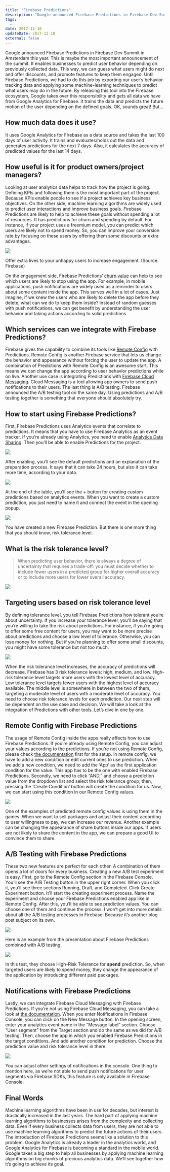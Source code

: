 ```yaml
---
title: "Firebase Predictions"
description: "Google announced Firebase Predictions in Firebase Dev Summit in Amsterdam this year."
tags:
  -
date: 2017-12-10
updateDate: 2017-12-10
external: false
---
```


Google announced Firebase Predictions in Firebase Dev Summit in Amsterdam this year. This is maybe the most important announcement of the summit. It enables businesses to predict user behavior depending on previously collected data. This way, we can guess what users might do next and offer discounts, and promote features to keep them engaged. Until Firebase Predictions, we had to do this job by exporting our user’s behavior-tracking data and applying some machine-learning techniques to predict what users may do in the future. By releasing this tool into the Firebase ecosystem, Google takes over this responsibility and gets all data we have from Google Analytics for Firebase. It trains the data and predicts the future motion of the user depending on the defined goals. OK, sounds great! But…

## How much data does it use?

It uses Google Analytics for Firebase as a data source and takes the last 100 days of user activity. It trains and evaluates/holds out the data and generates predictions for the next 7 days. Also, it calculates the accuracy of predicted values for the last 14 days.

## How useful is it for product owners/project managers?

Looking at user analytics data helps to track how the project is going. Defining KPIs and following them is the most important part of the project. Because KPIs enable people to see if a project achieves key business objectives. On the other side, machine learning algorithms are widely used to predict user interactions and improve business goals. Firebase Predictions are likely to help to achieve these goals without spending a lot of resources. It has predictions for churn and spending by default. For instance, if your project uses a freemium model, you can predict which users are likely not to spend money. So, you can improve your conversion rate by focusing on these users by offering them some discounts or extra advantages.

![](/images/content/essays/firebase/8e7bad6a-2a73-4bd6-ab8f-60eb22abf849_1920x1080.png)

Offer extra lives to your unhappy users to increase engagement. (Source: Firebase)

On the engagement side, Firebase Predictions’ [churn value](https://www.wikiwand.com/en/Churn_rate) can help to see which users are likely to stop using the app. For example, in mobile applications, push notifications are widely used as a reminder to users about some content inside the app. This serves well in a lot of cases. Just imagine, if we knew the users who are likely to delete the app before they delete, what can we do to keep them inside? Instead of random guesses with push notifications, we can get benefit by understanding the user behavior and taking actions according to solid predictions.

## Which services can we integrate with Firebase Predictions?

Firebase gives the capability to combine its tools like [Remote Config](https://firebase.google.com/docs/remote-config/) with Predictions. Remote Config is another Firebase service that lets us change the behavior and appearance without forcing the user to update the app. A combination of Predictions with Remote Config is an awesome start. This means we can change the app according to user behavior predictions while on live. Another use case is integrating Predictions with [Firebase Cloud Messaging](https://firebase.google.com/docs/cloud-messaging/). Cloud Messaging is a tool allowing app owners to send push notifications to their users. The last thing is A/B testing. Firebase announced the A/B testing tool on the same day. Using predictions and A/B testing together is something that everyone should absolutely try.

## How to start using Firebase Predictions?

First, Firebase Predictions uses Analytics events that correlate to predictions. It means that you have to use Firebase Analytics as an event tracker. If you’re already using Analytics, you need to enable [Analytics Data Sharing](https://support.google.com/firebase/answer/6383877#manage). Then you’ll be able to enable Predictions for the project.

![](/images/content/essays/firebase/33f7969e-abdd-4f77-9792-10b7f865da88_1578x638.webp)

After enabling, you’ll see the default predictions and an explanation of the preparation process. It says that it can take 24 hours, but also it can take more time, according to your data.

![](/images/content/essays/firebase/3c476ce8-8ce2-4bda-8241-247bef8ab692_1327x898.webp)

At the end of the table, you’ll see the + button for creating custom predictions based on analytics events. When you want to create a custom prediction, you just need to name it and connect the event in the opening popup.

![](/images/content/essays/firebase/7660d2b8-5620-4718-ae49-c54241265a5b_583x519.webp)

You have created a new Firebase Prediction. But there is one more thing that you should know, risk tolerance level.

## What is the risk tolerance level?

> When predicting user behavior, there is always a degree of uncertainty that requires a trade-off: you must decide whether to include fewer users in a predicted group for higher overall accuracy or to include more users for lower overall accuracy.

![](/images/content/essays/firebase/b8c98d0d-809b-40d3-b39d-838d2412e3b3_650x884.webp)

## Targeting users based on risk tolerance level

By defining tolerance level, you tell Firebase Predictions how tolerant you’re about uncertainty. If you increase your tolerance level, you’ll be saying that you’re willing to take the risk about predictions. For instance, if you’re going to offer some free content for users, you may want to be more precise about predictions and choose a low level of tolerance. Otherwise, you can lose money for nothing. But if you’re planning to offer some small discounts, you might have some tolerance but not too much.

![](/images/content/essays/firebase/b1dbb5bd-e232-495d-9cb2-b0f37b71ff22_768x449.webp)

When the risk tolerance level increases, the accuracy of predictions will decrease. Firebase has 3 risk tolerance levels: high, medium, and low. High-risk tolerance level targets more users with the lowest level of accuracy. Low tolerance level targets fewer users with the highest level of accuracy available. The middle level is somewhere in between the two of them, targeting a moderate level of users with a moderate level of accuracy. You need to choose risk tolerance levels for each prediction. Our next step will be dependent on the use case and decision. We will take a look at the integration of Predictions with other tools. Let’s dive in one by one.

## Remote Config with Firebase Predictions

The usage of Remote Config inside the apps really affects how to use Firebase Predictions. If you’re already using Remote Config, you can adjust your values according to the predictions. If you’re not using Remote Config, please check [the documentation](https://firebase.google.com/docs/remote-config/) first for the setup. In remote config, we have to add a new condition or edit current ones to use prediction. When we add a new condition, we need to add the ‘App’ as the first application condition for the value. This app has to be the one with enabled Firebase Predictions. Secondly, we need to click “AND,” and choose a prediction value from the dropdown list and select the risk tolerance group; then, pressing the ‘Create Condition’ button will create the condition for us. Now, we can start using this condition in our Remote Config values.

![](/images/content/essays/firebase/27ca433d-5084-49e1-b63b-b26a26d8d3a7_1384x696.webp)

One of the examples of predicted remote config values is using them in the games. When we want to sell packages and adjust their content according to user willingness to pay, we can increase our revenue. Another example can be changing the appearance of share buttons inside our apps. If users are not likely to share the content in the app, we can prepare a good UI to convince them to share.

## A/B Testing with Firebase Predictions

These two new features are perfect for each other. A combination of them opens a lot of doors for every business. Creating a new A/B test experiment is easy. First, go to the Remote Config section in the Firebase Console. You’ll see the A/B Testing button in the upper right corner. When you click it, you’ll see three sections Running, Draft, and Completed. Click Create Experiment button. It’ll start the creating experiment process. Name the experiment and choose your Firebase Predictions enabled app like in Remote Config. After this, you’ll be able to see prediction values. You can choose one of them and continue the process. I won’t get into more details about all the A/B testing processes in Firebase. Because it’s another blog post subject on its own.

![](/images/content/essays/firebase/65808e33-830f-4775-a732-6af28afbac6f_1384x1156.webp)

Here is an example from the presentation about Firebase Predictions combined with A/B testing.

![](/images/content/essays/firebase/db6cba70-852a-4799-bb91-612504d765e1_2000x1095.webp)

In this test, they choose High-Risk Tolerance for **spend** prediction. So, when targeted users are likely to spend money, they change the appearance of the application by introducing different paid packages.

## Notifications with Firebase Predictions

Lastly, we can integrate Firebase Cloud Messaging with Firebase Predictions. If you’re not using Firebase Cloud Messaging, you can take a look at [the documentation](https://firebase.google.com/docs/cloud-messaging/). When you enter Notifications in Firebase Console, you can click on the New Message button. In the opening screen, enter your analytics event name in the “Message label” section. Choose “User segment” from the Target section and do the same as we did for A/B testing. Then, choose the app in which you enabled Firebase Predictions in the target conditions. And add another condition for prediction. Choose the prediction value and risk tolerance level in there.

![](/images/content/essays/firebase/notifications-with-firebase-predictions.png)

You can adjust other settings of notifications in the console. One thing to mention here, as we’re not able to send push notifications for user segments via Firebase SDKs, this feature is only available in Firebase Console.

## Final Words

Machine learning algorithms have been in use for decades, but interest is drastically increased in the last years. The hard part of applying machine learning algorithms to businesses arises from the complexity and collecting data. Even if every business collects data from users, they are not able to use machine learning algorithms to predict the future actions of their users. The introduction of Firebase Predictions seems like a solution to this problem. Google Analytics is already a leader in the analytics world, and Google Analytics for Firebase is becoming a standard in the mobile world. Google takes a big step to help all businesses by applying machine learning algorithms on big chunks of precious analytics data. We’ll see together how it’s going to achieve its goal.